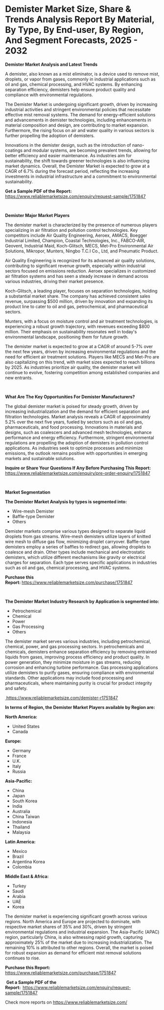 <p><h1>Demister Market Size, Share & Trends Analysis Report By Material, By Type, By End-user, By Region, And Segment Forecasts, 2025 - 2032</h1></p><p><strong>Demister Market Analysis and Latest Trends</strong></p>
<p><p>A demister, also known as a mist eliminator, is a device used to remove mist, droplets, or vapor from gases, commonly in industrial applications such as oil and gas, chemical processing, and HVAC systems. By enhancing separation efficiency, demisters help ensure product quality and compliance with environmental regulations.</p><p>The Demister Market is undergoing significant growth, driven by increasing industrial activities and stringent environmental policies that necessitate effective mist removal systems. The demand for energy-efficient solutions and advancements in demister technologies, including enhancements in material composition and design, are contributing to market expansion. Furthermore, the rising focus on air and water quality in various sectors is further propelling the adoption of demisters.</p><p>Innovations in the demister design, such as the introduction of nano-coatings and modular systems, are becoming prevalent trends, allowing for better efficiency and easier maintenance. As industries aim for sustainability, the shift towards greener technologies is also influencing market dynamics. Overall, the Demister Market is expected to grow at a CAGR of 6.7% during the forecast period, reflecting the increasing investments in industrial infrastructure and a commitment to environmental sustainability.</p></p>
<p><strong>Get a Sample PDF of the Report:&nbsp;</strong> <a href="https://www.reliablemarketsize.com/enquiry/request-sample/1751847?utm_campaign=1833&utm_medium=2&utm_source=Github&utm_content=ia&utm_term=10042025&utm_id=demister">https://www.reliablemarketsize.com/enquiry/request-sample/1751847</a></p>
<p>&nbsp;</p>
<p><strong>Demister Major Market Players</strong></p>
<p><p>The demister market is characterized by the presence of numerous players specializing in air filtration and pollution control technologies. Key competitors include Air Quality Engineering, Aeroex, AMACS, Boegger Industrial Limited, Champion, Coastal Technologies, Inc., FABCO-AIR, Geovent, Industrial Maid, Koch-Glitsch, MECS, Met-Pro Environmental Air Solutions, Mikropor, Munters, Ningbo T.C.I Co., Ltd, and Pneumatic Product.</p><p>Air Quality Engineering is recognized for its advanced air quality solutions, contributing to significant revenue growth, especially within industrial sectors focused on emissions reduction. Aeroex specializes in customized air filtration systems and has seen a steady increase in demand across various industries, driving their market presence.</p><p>Koch-Glitsch, a leading player, focuses on separation technologies, holding a substantial market share. The company has achieved consistent sales revenue, surpassing $500 million, driven by innovation and expanding its product line to cater to oil and gas, petrochemical, and pharmaceutical sectors.</p><p>Munters, with a focus on moisture control and air treatment technologies, is experiencing a robust growth trajectory, with revenues exceeding $800 million. Their emphasis on sustainability resonates well in today's environmental landscape, positioning them for future growth.</p><p>The demister market is expected to grow at a CAGR of around 5-7% over the next few years, driven by increasing environmental regulations and the need for efficient air treatment solutions. Players like MECS and Met-Pro are also capitalizing on this trend, with market sizes expected to reach billions by 2025. As industries prioritize air quality, the demister market will continue to evolve, fostering competition among established companies and new entrants.</p></p>
<p>&nbsp;</p>
<p><strong>What Are The Key Opportunities For Demister Manufacturers?</strong></p>
<p><p>The global demister market is poised for steady growth, driven by increasing industrialization and the demand for efficient separation and filtration technologies. Market analysis reveals a CAGR of approximately 5.2% over the next five years, fueled by sectors such as oil and gas, pharmaceuticals, and food processing. Innovations in materials and designs, such as coalescers and advanced mesh technologies, enhance performance and energy efficiency. Furthermore, stringent environmental regulations are propelling the adoption of demisters in pollution control applications. As industries seek to optimize processes and minimize emissions, the outlook remains positive with opportunities in emerging markets and sustainable solutions.</p></p>
<p><strong>Inquire or Share Your Questions If Any Before Purchasing This Report:</strong> <a href="https://www.reliablemarketsize.com/enquiry/pre-order-enquiry/1751847?utm_campaign=1833&utm_medium=2&utm_source=Github&utm_content=ia&utm_term=10042025&utm_id=demister">https://www.reliablemarketsize.com/enquiry/pre-order-enquiry/1751847</a></p>
<p>&nbsp;</p>
<p><strong>Market Segmentation</strong></p>
<p><strong>The Demister Market Analysis by types is segmented into:</strong></p>
<p><ul><li>Wire-mesh Demister</li><li>Baffle-type Demister</li><li>Others</li></ul></p>
<p><p>Demister markets comprise various types designed to separate liquid droplets from gas streams. Wire-mesh demisters utilize layers of knitted wire mesh to diffuse gas flow, minimizing droplet carryover. Baffle-type demisters employ a series of baffles to redirect gas, allowing droplets to coalesce and drain. Other types include mechanical and electrostatic demisters, which utilize different mechanisms like gravity or electrical charges for separation. Each type serves specific applications in industries such as oil and gas, chemical processing, and HVAC systems.</p></p>
<p><strong>Purchase this Report:&nbsp;</strong><a href="https://www.reliablemarketsize.com/purchase/1751847?utm_campaign=1833&utm_medium=2&utm_source=Github&utm_content=ia&utm_term=10042025&utm_id=demister">https://www.reliablemarketsize.com/purchase/1751847</a></p>
<p>&nbsp;</p>
<p><strong>The Demister Market Industry Research by Application is segmented into:</strong></p>
<p><ul><li>Petrochemical</li><li>Chemical</li><li>Power</li><li>Gas Processing</li><li>Others</li></ul></p>
<p><p>The demister market serves various industries, including petrochemical, chemical, power, and gas processing sectors. In petrochemicals and chemicals, demisters enhance separation efficiency by removing entrained liquids from gases, improving process efficiency and product quality. In power generation, they minimize moisture in gas streams, reducing corrosion and enhancing turbine performance. Gas processing applications utilize demisters to purify gases, ensuring compliance with environmental standards. Other applications may include food processing and pharmaceuticals, where maintaining purity is crucial for product integrity and safety.</p></p>
<p><a href="https://www.reliablemarketsize.com/demister-r1751847?utm_campaign=1833&utm_medium=2&utm_source=Github&utm_content=ia&utm_term=10042025&utm_id=demister">&nbsp;https://www.reliablemarketsize.com/demister-r1751847</a></p>
<p><strong>In terms of Region, the Demister Market Players available by Region are:</strong></p>
<p>
    <p> <strong> North America: </strong>
        <ul>
            <li>United States</li>
            <li>Canada</li>
        </ul>
        </p> 
    <p> <strong> Europe: </strong>
        <ul>
            <li>Germany</li>
            <li>France</li>
            <li>U.K.</li>
            <li>Italy</li>
            <li>Russia</li>
        </ul>
        </p> 
    <p> <strong> Asia-Pacific: </strong>
        <ul>
            <li>China</li>
            <li>Japan</li>
            <li>South Korea</li>
            <li>India</li>
            <li>Australia</li>
            <li>China Taiwan</li>
            <li>Indonesia</li>
            <li>Thailand</li>
            <li>Malaysia</li>
        </ul>
        </p> 
    <p> <strong> Latin America: </strong>
        <ul>
            <li>Mexico</li>
            <li>Brazil</li>
            <li>Argentina Korea</li>
            <li>Colombia</li>
        </ul>
        </p> 
    <p> <strong> Middle East & Africa: </strong>
        <ul>
            <li>Turkey</li>
            <li>Saudi</li>
            <li>Arabia</li>
            <li>UAE</li>
            <li>Korea</li>
        </ul>
    </p>
    </p>
<p><p>The demister market is experiencing significant growth across various regions. North America and Europe are projected to dominate, with respective market shares of 35% and 30%, driven by stringent environmental regulations and industrial expansion. The Asia-Pacific (APAC) region, particularly China, is also witnessing rapid growth, capturing approximately 25% of the market due to increasing industrialization. The remaining 10% is attributed to other regions. Overall, the market is poised for robust expansion as demand for efficient mist removal solutions continues to rise.</p></p>
<p><strong>Purchase this Report: </strong><a href="https://www.reliablemarketsize.com/purchase/1751847?utm_campaign=1833&utm_medium=2&utm_source=Github&utm_content=ia&utm_term=10042025&utm_id=demister">https://www.reliablemarketsize.com/purchase/1751847</a></p>
<p>&nbsp;<strong>Get a Sample PDF of the Report:&nbsp;&nbsp;</strong><a href="https://www.reliablemarketsize.com/enquiry/request-sample/1751847?utm_campaign=1833&utm_medium=2&utm_source=Github&utm_content=ia&utm_term=10042025&utm_id=demister">https://www.reliablemarketsize.com/enquiry/request-sample/1751847</a></p>
<p><strong></strong></p>
<p>Check more reports on <a href="https://www.reliablemarketsize.com/?utm_campaign=1833&utm_medium=2&utm_source=Github&utm_content=ia&utm_term=10042025&utm_id=demister">https://www.reliablemarketsize.com/</a></p>